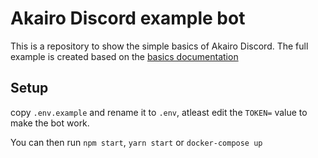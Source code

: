 # Akairo Discord example bot

This is a repository to show the simple basics of Akairo Discord.
The full example is created based on the [basics documentation](https://discord-akairo.github.io/#/docs/main/master/basics)

## Setup

copy `.env.example` and rename it to `.env`, atleast edit the `TOKEN=` value to make the bot work.

You can then run `npm start`, `yarn start` or `docker-compose up`